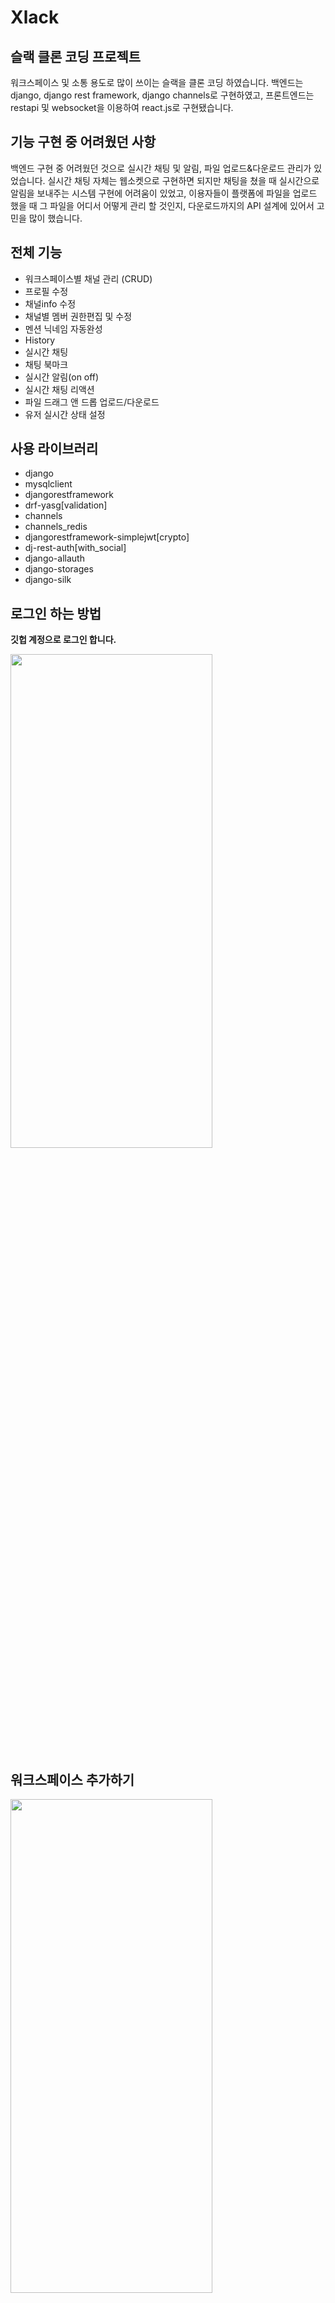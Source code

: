 # Xlack
## 슬랙 클론 코딩 프로젝트
워크스페이스 및 소통 용도로 많이 쓰이는 슬랙을 클론 코딩 하였습니다.
백엔드는 django, django rest framework, django channels로 구현하였고, 프론트엔드는 restapi 및 websocket을 이용하여 react.js로 구현됐습니다.


## 기능 구현 중 어려웠던 사항
백엔드 구현 중 어려웠던 것으로 실시간 채팅 및 알림, 파일 업로드&다운로드 관리가 있었습니다.
실시간 채팅 자체는 웹소켓으로 구현하면 되지만 채팅을 쳤을 때 실시간으로 알림을 보내주는 시스템 구현에 어려움이 있었고,
이용자들이 플랫폼에 파일을 업로드 했을 때 그 파일을 어디서 어떻게 관리 할 것인지, 다운로드까지의 API 설계에 있어서 고민을 많이 했습니다.


## 전체 기능
* 워크스페이스별 채널 관리 (CRUD)
* 프로필 수정
* 채널info 수정
* 채널별 멤버 권한편집 및 수정
* 멘션 닉네임 자동완성
* History
* 실시간 채팅
* 채팅 북마크
* 실시간 알림(on off)
* 실시간 채팅 리액션
* 파일 드래그 앤 드롭 업로드/다운로드
* 유저 실시간 상태 설정

## 사용 라이브러리
* django
* mysqlclient
* djangorestframework
* drf-yasg[validation]
* channels
* channels_redis
* djangorestframework-simplejwt[crypto]
* dj-rest-auth[with_social]
* django-allauth
* django-storages
* django-silk

## 로그인 하는 방법
**깃헙 계정으로 로그인 합니다.**

<img src="https://github.com/Team-Discipline/Xlack-Frontend/assets/85392646/4da7ae26-3980-4002-b8b1-dc0302a40f5a" width="80%" height="45%">

## 워크스페이스 추가하기
<img src="https://github.com/Team-Discipline/Xlack-Frontend/assets/85392646/96a54c99-66e4-465b-b025-96bd97de0e9a" width="80%" height="45%">


# 채널
## 워크스페이스에 채널을 추가하는 법
<img src="https://github.com/Team-Discipline/Xlack-Frontend/assets/85392646/48fdcd1b-5842-40d7-abf0-36bcf8928ade" width="80%" height="45%">


## 채널에 멤버를 추가하는 법
<img src="https://github.com/Team-Discipline/Xlack-Frontend/assets/85392646/154c8b0e-9b7f-4a21-a223-13f8f8db1d76" width="80%" height="45%">


## 채널 정보를 수정하는 법
<img src="https://github.com/Team-Discipline/Xlack-Frontend/assets/85392646/4d2f7ac0-a6e2-4ee1-84ac-8ba5cb00be78" width="80%" height="45%">


## 채널을 삭제하는 법
<img src="https://github.com/Team-Discipline/Xlack-Frontend/assets/85392646/804999a3-befe-40d1-a8bf-465876e7c28e" width="80%" height="45%">


# 채팅

## 리얼타임 채팅
### 기능 설명
- 채팅 북마크 (즐겨찾기)
- 북마크 확인하기
- 리액션 추가
- 파일 업로드 & 다운로드

<img src="https://github.com/Team-Discipline/Xlack-Frontend/assets/85392646/34a237fd-9a6a-4669-802f-f33b22e2f0ea" width="80%" height="45%">


## 파일 업로드 & 다운로드
<img src="https://github.com/Team-Discipline/Xlack-Frontend/assets/85392646/c77a5f35-74c0-4cbe-880e-2a687c46ba86" width="80%" height="45%">

# 알림
## 실시간 채팅 알림
### 기능 설명
- 팝업 알림
- 읽지않은 채팅 기능
- 알림 클릭 시 채널로 이동
- 알림 중지 기능

<img src="https://github.com/Team-Discipline/Xlack-Frontend/assets/85392646/65603bc1-5a35-4824-b3a9-6a036345249b" width="80%" height="45%">

# 프로필
### 기능 설명
- 모달 액션으로 구현
- 자신의 정보 (이름, 전화번호, 이메일 등등)
- 지금 상태
- 수정 기능
- 알림 중지 기능 설정을 프로필에서 설정 가능함

## 프로필 수정하는 방법
<img src="https://github.com/Team-Discipline/Xlack-Frontend/assets/85392646/184f0184-f814-4280-9665-bf80cc32c52a" width="80%" height="45%">

# 상태
### 기능 설명
- 더블 모달 액션으로 구현
- 상태 아이콘, 메세지, 알림 중지 기간 설정 가능
  
## 상태 수정하는 방법
<img src="https://github.com/Team-Discipline/Xlack-Frontend/assets/85392646/6ce33964-3375-4403-95f9-84e1faffb59d" width="80%" height="45%">
